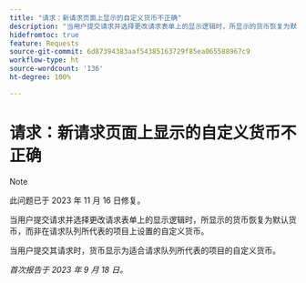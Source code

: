 ```yaml
---
title: "请求：新请求页面上显示的自定义货币不正确"
description: "当用户提交请求并选择更改请求表单上的显示逻辑时，所显示的货币恢复为默认货币，而非在请求队列所代表的项目上设置的自定义货币。"
hidefromtoc: true
feature: Requests
source-git-commit: 6d87394383aaf54385163729f85ea065588967c9
workflow-type: ht
source-wordcount: '136'
ht-degree: 100%

---
```



# 请求：新请求页面上显示的自定义货币不正确

>[!NOTE]
>
>此问题已于 2023 年 11 月 16 日修复。

当用户提交请求并选择更改请求表单上的显示逻辑时，所显示的货币恢复为默认货币，而非在请求队列所代表的项目上设置的自定义货币。

当用户提交其请求时，货币显示为适合请求队列所代表的项目的自定义货币。

_首次报告于 2023 年 9 月 18 日。_
